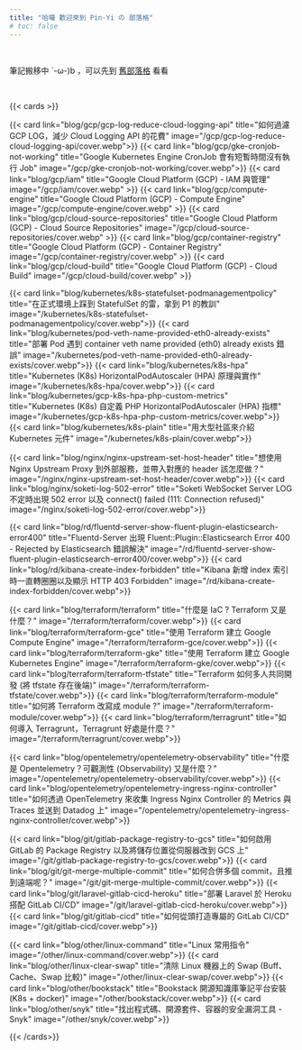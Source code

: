 ```yaml
---
title: "哈囉 歡迎來到 Pin-Yi の 部落格"
# toc: false
---
```


<br>

筆記搬移中 ´-ω-)b ，可以先到 [舊部落格](https://blog.pin-yi.me) 看看

<br>

{{< cards >}}

{{< card link="blog/gcp/gcp-log-reduce-cloud-logging-api" title="如何過濾 GCP LOG，減少 Cloud Logging API 的花費" image="/gcp/gcp-log-reduce-cloud-logging-api/cover.webp">}}
{{< card link="blog/gcp/gke-cronjob-not-working" title="Google Kubernetes Engine CronJob 會有短暫時間沒有執行 Job" image="/gcp/gke-cronjob-not-working/cover.webp">}}
{{< card link="blog/gcp/iam" title="Google Cloud Platform (GCP) - IAM 與管理" image="/gcp/iam/cover.webp" >}}
{{< card link="blog/gcp/compute-engine" title="Google Cloud Platform (GCP) - Compute Engine" image="/gcp/compute-engine/cover.webp" >}}
{{< card link="blog/gcp/cloud-source-repositories" title="Google Cloud Platform (GCP) - Cloud Source Repositories" image="/gcp/cloud-source-repositories/cover.webp" >}}
{{< card link="blog/gcp/container-registry" title="Google Cloud Platform (GCP) - Container Registry" image="/gcp/container-registry/cover.webp" >}}
{{< card link="blog/gcp/cloud-build" title="Google Cloud Platform (GCP) - Cloud Build" image="/gcp/cloud-build/cover.webp" >}}

{{< card link="blog/kubernetes/k8s-statefulset-podmanagementpolicy" title="在正式環境上踩到 StatefulSet 的雷，拿到 P1 的教訓" image="/kubernetes/k8s-statefulset-podmanagementpolicy/cover.webp">}}
{{< card link="blog/kubernetes/pod-veth-name-provided-eth0-already-exists" title="部署 Pod 遇到 container veth name provided (eth0) already exists 錯誤" image="/kubernetes/pod-veth-name-provided-eth0-already-exists/cover.webp">}}
{{< card link="blog/kubernetes/k8s-hpa" title="Kubernetes (K8s) HorizontalPodAutoscaler (HPA) 原理與實作" image="/kubernetes/k8s-hpa/cover.webp">}}
{{< card link="blog/kubernetes/gcp-k8s-hpa-php-custom-metrics" title="Kubernetes (K8s) 自定義 PHP HorizontalPodAutoscaler (HPA) 指標" image="/kubernetes/gcp-k8s-hpa-php-custom-metrics/cover.webp">}}
{{< card link="blog/kubernetes/k8s-plain" title="用大型社區來介紹 Kubernetes 元件" image="/kubernetes/k8s-plain/cover.webp">}}

{{< card link="blog/nginx/nginx-upstream-set-host-header" title="想使用 Nginx Upstream Proxy 到外部服務，並帶入對應的 header 該怎麼做？" image="/nginx/nginx-upstream-set-host-header/cover.webp">}}
{{< card link="blog/nginx/soketi-log-502-error" title="Soketi WebSocket Server LOG 不定時出現 502 error 以及 connect() failed (111: Connection refused)" image="/nginx/soketi-log-502-error/cover.webp">}}

{{< card link="blog/rd/fluentd-server-show-fluent-plugin-elasticsearch-error400" title="Fluentd-Server 出現 Fluent::Plugin::Elasticsearch Error 400 - Rejected by Elasticsearch 錯誤解決" image="/rd/fluentd-server-show-fluent-plugin-elasticsearch-error400/cover.webp">}}
{{< card link="blog/rd/kibana-create-index-forbidden" title="Kibana 新增 index 索引時一直轉圈圈以及顯示 HTTP 403 Forbidden" image="/rd/kibana-create-index-forbidden/cover.webp">}}

{{< card link="blog/terraform/terraform" title="什麼是 IaC ? Terraform 又是什麼？" image="/terraform/terraform/cover.webp">}}
{{< card link="blog/terraform/terraform-gce" title="使用 Terraform 建立 Google Compute Engine" image="/terraform/terraform-gce/cover.webp">}}
{{< card link="blog/terraform/terraform-gke" title="使用 Terraform 建立 Google Kubernetes Engine" image="/terraform/terraform-gke/cover.webp">}}
{{< card link="blog/terraform/terraform-tfstate" title="Terraform 如何多人共同開發 (將 tfstate 存在後端)" image="/terraform/terraform-tfstate/cover.webp">}}
{{< card link="blog/terraform/terraform-module" title="如何將 Terraform 改寫成 module ?" image="/terraform/terraform-module/cover.webp">}}
{{< card link="blog/terraform/terragrunt" title="如何導入 Terragrunt，Terragrunt 好處是什麼？" image="/terraform/terragrunt/cover.webp">}}

{{< card link="blog/opentelemetry/opentelemetry-observability" title="什麼是 Opentelemetry？可觀測性 (Observability) 又是什麼？" image="/opentelemetry/opentelemetry-observability/cover.webp">}}
{{< card link="blog/opentelemetry/opentelemetry-ingress-nginx-controller" title="如何透過 OpenTelemetry 來收集 Ingress Nginx Controller 的 Metrics 與 Traces 並送到 Datadog 上" image="/opentelemetry/opentelemetry-ingress-nginx-controller/cover.webp">}}

{{< card link="blog/git/gitlab-package-registry-to-gcs" title="如何啟用 GitLab 的 Package Registry 以及將儲存位置從伺服器改到 GCS 上" image="/git/gitlab-package-registry-to-gcs/cover.webp">}}
{{< card link="blog/git/git-merge-multiple-commit" title="如何合併多個 commit，且推到遠端呢？" image="/git/git-merge-multiple-commit/cover.webp">}}
{{< card link="blog/git/laravel-gitlab-cicd-heroku" title="部署 Laravel 於 Heroku 搭配 GitLab CI/CD" image="/git/laravel-gitlab-cicd-heroku/cover.webp">}}
{{< card link="blog/git/gitlab-cicd" title="如何從頭打造專屬的 GitLab CI/CD" image="/git/gitlab-cicd/cover.webp">}}

{{< card link="blog/other/linux-command" title="Linux 常用指令" image="/other/linux-command/cover.webp">}}
{{< card link="blog/other/linux-clear-swap" title="清除 Linux 機器上的 Swap (Buff、Cache、Swap 比較)" image="/other/linux-clear-swap/cover.webp">}}
{{< card link="blog/other/bookstack" title="Bookstack 開源知識庫筆記平台安裝 (K8s + docker)" image="/other/bookstack/cover.webp">}}
{{< card link="blog/other/snyk" title="找出程式碼、開源套件、容器的安全漏洞工具 - Snyk" image="/other/snyk/cover.webp">}}

{{< /cards>}}
